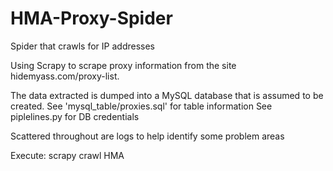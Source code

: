 HMA-Proxy-Spider
================

Spider that crawls for IP addresses

Using Scrapy to scrape proxy information from the site hidemyass.com/proxy-list.

The data extracted is dumped into a MySQL database that is assumed to be created.
See 'mysql_table/proxies.sql' for table information
See piplelines.py for DB credentials

Scattered throughout are logs to help identify some problem areas


Execute:
scrapy crawl HMA